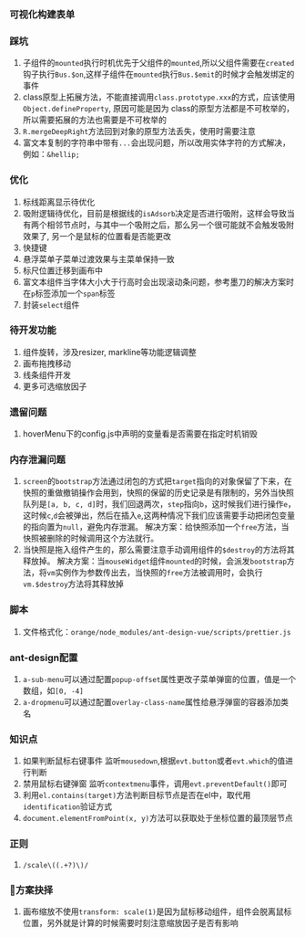 ### 可视化构建表单


### 踩坑
1. 子组件的`mounted`执行时机优先于父组件的`mounted`,所以父组件需要在`created`钩子执行`Bus.$on`,这样子组件在`mounted`执行`Bus.$emit`的时候才会触发绑定的事件
2. class原型上拓展方法，不能直接调用`class.prototype.xxx`的方式，应该使用`Object.defineProperty`, 原因可能是因为
class的原型方法都是不可枚举的，所以需要拓展的方法也需要是不可枚举的
3. `R.mergeDeepRight`方法回到对象的原型方法丢失，使用时需要注意
4. 富文本复制的字符串中带有`...`会出现问题，所以改用实体字符的方式解决，例如：`&hellip;`

### 优化
1. 标线距离显示待优化
2. 吸附逻辑待优化，目前是根据线的`isAdsorb`决定是否进行吸附，这样会导致当有两个相邻节点时，与其中一个吸附之后，那么另一个很可能就不会触发吸附效果了, 另一个是鼠标的位置看是否能更改
3. 快捷键
4. 悬浮菜单子菜单过渡效果与主菜单保持一致
5. 标尺位置迁移到画布中
6. 富文本组件当字体大小大于行高时会出现滚动条问题，参考墨刀的解决方案时在`p`标签添加一个`span`标签
7. 封装`select`组件

### 待开发功能
1. 组件旋转，涉及resizer, markline等功能逻辑调整
2. 画布拖拽移动
3. 线条组件开发
4. 更多可选缩放因子

### 遗留问题
1. hoverMenu下的config.js中声明的变量看是否需要在指定时机销毁

### 内存泄漏问题
1. `screen`的`bootstrap`方法通过闭包的方式把`target`指向的对象保留了下来，在快照的重做撤销操作会用到，快照的保留的历史记录是有限制的，另外当快照队列是`[a, b, c, d]`时，我们回退两次，`step`指向`b`，这时候我们进行操作`e`，这时候`c`,`d`会被弹出，然后在插入`e`,这两种情况下我们应该需要手动把闭包变量的指向置为`null`，避免内存泄漏。
解决方案：给快照添加一个`free`方法，当快照被删除的时候调用这个方法就行。
2. 当快照是拖入组件产生的，那么需要注意手动调用组件的`$destroy`的方法将其释放掉。
解决方案：当`mouseWidget`组件`mounted`的时候，会派发`bootstrap`方法，将`vm`实例作为参数传出去，当快照的`free`方法被调用时，会执行`vm.$destroy`方法将其释放掉

### 脚本
1. 文件格式化：`orange/node_modules/ant-design-vue/scripts/prettier.js`

### ant-design配置
1. `a-sub-menu`可以通过配置`popup-offset`属性更改子菜单弹窗的位置，值是一个数组，如`[0, -4]`
2. `a-dropmenu`可以通过配置`overlay-class-name`属性给悬浮弹窗的容器添加类名

### 知识点
1. 如果判断鼠标右键事件
  监听`mousedown`,根据`evt.button`或者`evt.which`的值进行判断
2. 禁用鼠标右键弹窗
  监听`contextmenu`事件，调用`evt.preventDefault()`即可
3. 利用`el.contains(target)`方法判断目标节点是否在el中，取代用`identification`验证方式
4. `document.elementFromPoint(x, y)`方法可以获取处于坐标位置的最顶层节点
### 正则
1. `/scale\((.+?)\)/`
### 方案抉择
1. 画布缩放不使用`transform: scale(1)`是因为鼠标移动组件，组件会脱离鼠标位置，另外就是计算的时候需要时刻注意缩放因子是否有影响
